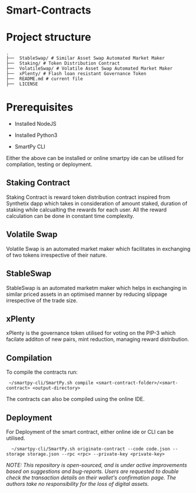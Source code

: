 # Smart-Contracts


# Project structure

```
.
├──  StableSwap/ # Similar Asset Swap Automated Market Maker
├──  Staking/ # Token Distribution Contract
├──  VolatileSwap/ # Volatile Asset Swap Automated Market Maker
├──  xPlenty/ # Flash loan resistant Governance Token
├──  README.md # current file
├──  LICENSE
```

# Prerequisites
  
  - Installed NodeJS
  
  - Installed Python3 

  - SmartPy CLI


Either the above can be installed or online smartpy ide can be utilised for compilation, testing or deployment.

## Staking Contract

Staking Contract is reward token distribution contract inspired from Synthetix dapp which takes in consideration of amount staked, duration of staking while calcualting the rewards for each user. All the reward calculation can be done in constant time complexity.


## Volatile Swap

Volatile Swap is an automated market maker which facilitates in exchanging of two tokens irrespective of their nature.

## StableSwap

StableSwap is an automated marketm maker which helps in exchanging in similar priced assets in an optimised manner by reducing slippage irrespective of the trade size.

## xPlenty

xPlenty is the governance token utilised for voting on the PIP-3 which facilate additon of new pairs, mint reduction, managing reward distribution.


## Compilation

To compile the contracts run:

```
 ~/smartpy-cli/SmartPy.sh compile <smart-contract-folder>/<smart-contract> <output-directory>

```

The contracts can also be compiled using the online IDE.


## Deployment

For Deployment of the smart contract, either online ide or CLI can be utilised. 

```
  ~/smartpy-cli/SmartPy.sh originate-contract --code code.json --storage storage.json --rpc <rpc> --private-key <private-key>

```




*NOTE:
This repository is open-sourced, and is under active improvements based on suggestions and bug-reports. Users are requested to double check the transaction details on their wallet's confirmation page. The authors take no responsibility for the loss of digital assets.*
